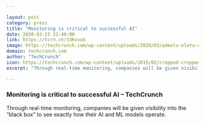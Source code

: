 ```yaml
---

layout: post
category: press
title: "Monitoring is critical to successful AI"
date: 2020-03-23 22:49:00
link: https://tcrn.ch/33Kvvob
image: https://techcrunch.com/wp-content/uploads/2020/03/adeolu-eletu-unRkg2jH1j0-unsplash.jpg?w=604
domain: techcrunch.com
author: "TechCrunch"
icon: https://techcrunch.com/wp-content/uploads/2015/02/cropped-cropped-favicon-gradient.png?w=180
excerpt: "Through real-time monitoring, companies will be given visibility into the “black box” to see exactly how their AI and ML models operate."

---
```


### Monitoring is critical to successful AI – TechCrunch

Through real-time monitoring, companies will be given visibility into the “black box” to see exactly how their AI and ML models operate.